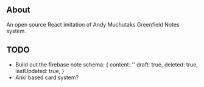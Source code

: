 ## About

An open source React imitation of Andy Muchutaks Greenfield Notes system.

## TODO

- Build out the firebase note schema:
    {
        content: ''
        draft: true,
        deleted: true,
        lastUpdated: true,
    }
- Anki based card system?